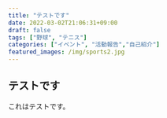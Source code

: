 ```yaml
---
title: "テストです"
date: 2022-03-02T21:06:31+09:00
draft: false
tags: ["野球", "テニス"]
categories: ["イベント", "活動報告","自己紹介"]
featured_images: /img/sports2.jpg
---
```


## テストです


これはテストです。